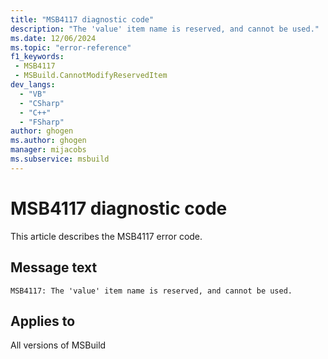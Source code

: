 ```yaml
---
title: "MSB4117 diagnostic code"
description: "The 'value' item name is reserved, and cannot be used."
ms.date: 12/06/2024
ms.topic: "error-reference"
f1_keywords:
 - MSB4117
 - MSBuild.CannotModifyReservedItem
dev_langs:
  - "VB"
  - "CSharp"
  - "C++"
  - "FSharp"
author: ghogen
ms.author: ghogen
manager: mijacobs
ms.subservice: msbuild
---
```


# MSB4117 diagnostic code

<!-- :::ErrorDefinitionDescription::: -->
<!-- :::editable-content name="introDescription"::: -->
This article describes the MSB4117 error code.
<!-- :::editable-content-end::: -->

## Message text

```output
MSB4117: The 'value' item name is reserved, and cannot be used.
```

<!-- :::editable-content name="postOutputDescription"::: -->
<!--
{StrBegin="MSB4117: "}UE: This message is shown when the user tries to redefine one of the reserved MSBuild items e.g. @(Choose)
-->
<!-- :::editable-content-end::: -->
<!-- :::ErrorDefinitionDescription-end::: -->

## Applies to

All versions of MSBuild
